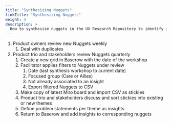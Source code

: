 ```yaml
---
title: "Synthesizing Nuggets"
linkTitle: "Synthesizing Nuggets"
weight: 4
description: >
  How to synthesize nuggets in the UX Research Repository to identify insights
---
```


1. Product owners review new Nuggets weekly
    1. Deal with duplicates
2. Product trio and stakeholders review Nuggets quarterly
    1. Create a new grid in Baserow with the date of the workshop
    2. Facilitator applies filters to Nuggets under review
        1. Date (last synthesis workshop to current date)
        2. Focused group (Care or Allies)
        4. Not already associated to an insight
        5. Export filtered Nuggets to CSV 
    3. Make copy of latest Miro board and import CSV as stickies
    4. Product trio and stakeholders discuss and sort stickies into existing or new themes
    5. Define problem statements per theme as insights
    6. Return to Baserow and add insights to corresponding nuggets
